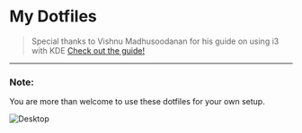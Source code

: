 # My Dotfiles

> Special thanks to Vishnu Madhusoodanan for his guide on using i3 with KDE
> [Check out the guide!](https://medium.com/@vishnu_mad/using-i3-window-manager-with-kde-plasma-c2ac70594d8)

---

### Note:

You are more than welcome to use these dotfiles for your own setup.

![Desktop](https://i.redd.it/l52efe9wkv831.jpg)
